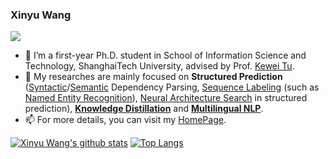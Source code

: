 ### Xinyu Wang

<!--
**wangxinyu0922/wangxinyu0922** is a ✨ _special_ ✨ repository because its `README.md` (this file) appears on your GitHub profile.

Here are some ideas to get you started:

- 🔭 I’m currently working on ...
- 🌱 I’m currently learning ...
- 👯 I’m looking to collaborate on ...
- 🤔 I’m looking for help with ...
- 💬 Ask me about ...
- 📫 How to reach me: ...
- 😄 Pronouns: ...
- ⚡ Fun fact: ...
-->

![](https://komarev.com/ghpvc/?username=wangxinyu0922)


- 🔭 I’m a first-year Ph.D. student in School of Information Science and Technology, ShanghaiTech University, advised by Prof. [Kewei Tu](http://faculty.sist.shanghaitech.edu.cn/faculty/tukw/).
- 🌱 My researches are mainly focused on **Structured Prediction** ([Syntactic](https://wangxinyu0922.github.io/publication/aacl-2020-second)/[Semantic](https://wangxinyu0922.github.io/publication/acl-2019-second) Dependency Parsing, [Sequence Labeling](https://wangxinyu0922.github.io/publication/emnlp-2020-ain) (such as [Named Entity Recognition](https://wangxinyu0922.github.io/publication/acl-2021-retrieval)), [Neural Architecture Search](https://wangxinyu0922.github.io/publication/acl-2021-ace) in structured prediction), [**Knowledge Distillation**](https://wangxinyu0922.github.io/publication/acl-2021-structural) and [**Multilingual NLP**](https://wangxinyu0922.github.io/publication/acl-2020-structure). 
- 📫 For more details, you can visit my [HomePage](wangxinyu0922.github.io).

[![Xinyu Wang's github stats](https://github-readme-stats.vercel.app/api?username=wangxinyu0922&hide=issues&show_icons=true)](https://github.com/wangxinyu0922)
[![Top Langs](https://github-readme-stats.vercel.app/api/top-langs/?username=wangxinyu0922&layout=compact)](https://github.com/wangxinyu0922)
